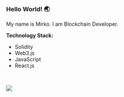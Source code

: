 ### Hello World! 🌏

My name is Mirko. I am Blockchain Developer. 

**Technology Stack:**
- Solidity
- Web3.js 
- JavaScript 
- React.js

<br/>

[<img src="https://img.shields.io/badge/linkedin-%230077B5.svg?&style=for-the-badge&logo=linkedin&logoColor=white" />](https://www.linkedin.com/in/mirkopezo/)
